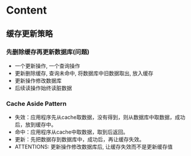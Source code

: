 # Content

## 缓存更新策略
### 先删除缓存再更新数据库(问题)
- 一个更新操作, 一个查询操作
- 更新删除缓存, 查询未命中, 将数据库中旧数据取出, 放入缓存
- 更新操作修改数据库
- 后续读操作始终读脏数据

### Cache Aside Pattern
- 失效：应用程序先从cache取数据，没有得到，则从数据库中取数据，成功后，放到缓存中。
- 命中：应用程序从cache中取数据，取到后返回。
- 更新：先把数据存到数据库中，成功后，再让缓存失效。
- ATTENTIONS: 更新操作修改数据库后, 让缓存失效而不是更新缓存值
